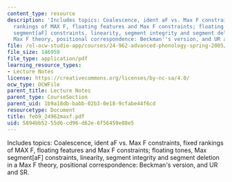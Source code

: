 ```yaml
---
content_type: resource
description: 'Includes topics: Coalescence, ident aF vs. Max F constraints, fixed
  rankings of MAX F, floating features and Max F constraints; floating tones, Max
  segment[aF] constraints, linearity, segment integrity and segment deletion in a
  Max F theory, positional correspondence: Beckman''s version, and UR and SR.'
file: /ol-ocw-studio-app/courses/24-962-advanced-phonology-spring-2005/5894bb5255d6cd96d62e6f56459e88e5_feb9_24962maxf.pdf
file_size: 146959
file_type: application/pdf
learning_resource_types:
- Lecture Notes
license: https://creativecommons.org/licenses/by-nc-sa/4.0/
ocw_type: OCWFile
parent_title: Lecture Notes
parent_type: CourseSection
parent_uid: 1b9a18db-babb-02b3-0e18-9cfabe44f6cd
resourcetype: Document
title: feb9_24962maxf.pdf
uid: 5894bb52-55d6-cd96-d62e-6f56459e88e5
---
```

Includes topics: Coalescence, ident aF vs. Max F constraints, fixed rankings of MAX F, floating features and Max F constraints; floating tones, Max segment[aF] constraints, linearity, segment integrity and segment deletion in a Max F theory, positional correspondence: Beckman's version, and UR and SR.